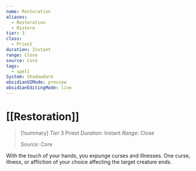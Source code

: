 ```yaml
---
name: Restoration
aliases:
  - Restoration
  - Ristoro
tier: 3
class:
  - Priest
duration: Instant
range: Close
source: Core
tags:
  - spell
System: Shadowdark
obsidianUIMode: preview
obsidianEditingMode: live
---
```

# [[Restoration]]

>[!summary]
> *Tier* 3
> Priest
> *Duration*: Instant
> *Range*: Close
> 
> *Source:* Core


With the touch of your hands, you expunge curses and illnesses. One curse, illness, or affliction of your choice affecting the target creature ends.



